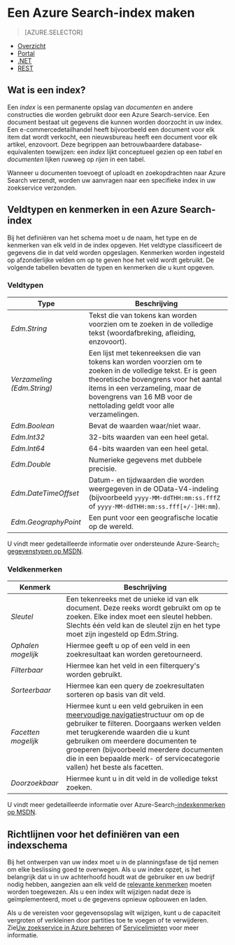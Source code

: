<properties
    pageTitle="Een Azure Search-index maken | Microsoft Azure | Gehoste service voor zoeken in de cloud"
    description="Wat is een index in Azure Search en hoe wordt deze gebruikt?"
    services="search"
    documentationCenter=""
authors="ashmaka"
/>

<tags
    ms.service="search"
    ms.devlang="na"
    ms.workload="search"
    ms.topic="get-started-article"
    ms.tgt_pltfrm="na"
    ms.date="08/29/2016"
    ms.author="ashmaka"/>

# Een Azure Search-index maken
> [AZURE.SELECTOR]
- [Overzicht](search-what-is-an-index.md)
- [Portal](search-create-index-portal.md)
- [.NET](search-create-index-dotnet.md)
- [REST](search-create-index-rest-api.md)

## Wat is een index?

Een *index* is een permanente opslag van *documenten* en andere constructies die worden gebruikt door een Azure Search-service. Een document bestaat uit gegevens die kunnen worden doorzocht in uw index. Een e-commercedetailhandel heeft bijvoorbeeld een document voor elk item dat wordt verkocht, een nieuwsbureau heeft een document voor elk artikel, enzovoort. Deze begrippen aan betrouwbaardere database-equivalenten toewijzen: een *index* lijkt conceptueel gezien op een *tabel* en *documenten* lijken ruwweg op *rijen* in een tabel.

Wanneer u documenten toevoegt of uploadt en zoekopdrachten naar Azure Search verzendt, worden uw aanvragen naar een specifieke index in uw zoekservice verzonden.

## Veldtypen en kenmerken in een Azure Search-index

Bij het definiëren van het schema moet u de naam, het type en de kenmerken van elk veld in de index opgeven. Het veldtype classificeert de gegevens die in dat veld worden opgeslagen. Kenmerken worden ingesteld op afzonderlijke velden om op te geven hoe het veld wordt gebruikt. De volgende tabellen bevatten de typen en kenmerken die u kunt opgeven.


### Veldtypen
|Type|Beschrijving|
|------------|-----------|
|*Edm.String*|Tekst die van tokens kan worden voorzien om te zoeken in de volledige tekst (woordafbreking, afleiding, enzovoort).|
|*Verzameling (Edm.String)*|Een lijst met tekenreeksen die van tokens kan worden voorzien om te zoeken in de volledige tekst. Er is geen theoretische bovengrens voor het aantal items in een verzameling, maar de bovengrens van 16 MB voor de nettolading geldt voor alle verzamelingen.|
|*Edm.Boolean*|Bevat de waarden waar/niet waar.|
|*Edm.Int32*|32-bits waarden van een heel getal.|
|*Edm.Int64*|64-bits waarden van een heel getal.|
|*Edm.Double*|Numerieke gegevens met dubbele precisie.|
|*Edm.DateTimeOffset*|Datum- en tijdwaarden die worden weergegeven in de OData-V4-indeling (bijvoorbeeld `yyyy-MM-ddTHH:mm:ss.fffZ` of `yyyy-MM-ddTHH:mm:ss.fff[+/-]HH:mm`).|
|*Edm.GeographyPoint*|Een punt voor een geografische locatie op de wereld.|

U vindt meer gedetailleerde informatie over ondersteunde Azure-Search[-gegevenstypen op MSDN](https://msdn.microsoft.com/library/azure/dn798938.aspx).



### Veldkenmerken
|Kenmerk|Beschrijving|
|------------|-----------|
|*Sleutel*|Een tekenreeks met de unieke id van elk document. Deze reeks wordt gebruikt om op te zoeken. Elke index moet een sleutel hebben. Slechts één veld kan de sleutel zijn en het type moet zijn ingesteld op Edm.String.|
|*Ophalen mogelijk*|Hiermee geeft u op of een veld in een zoekresultaat kan worden geretourneerd.|
|*Filterbaar*|Hiermee kan het veld in een filterquery's worden gebruikt.|
|*Sorteerbaar*|Hiermee kan een query de zoekresultaten sorteren op basis van dit veld.|
|*Facetten mogelijk*|Hiermee kunt u een veld gebruiken in een [meervoudige navigatie](search-faceted-navigation.md)structuur om op de gebruiker te filteren. Doorgaans werken velden met terugkerende waarden die u kunt gebruiken om meerdere documenten te groeperen (bijvoorbeeld meerdere documenten die in een bepaalde merk- of servicecategorie vallen) het beste als facetten.|
|*Doorzoekbaar*|Hiermee kunt u in dit veld in de volledige tekst zoeken.|

U vindt meer gedetailleerde informatie over Azure-Search[-indexkenmerken op MSDN](https://msdn.microsoft.com/library/azure/dn798941.aspx).



## Richtlijnen voor het definiëren van een indexschema

Bij het ontwerpen van uw index moet u in de planningsfase de tijd nemen om elke beslissing goed te overwegen. Als u uw index opzet, is het belangrijk dat u in uw achterhoofd houdt wat de gebruiker en uw bedrijf nodig hebben, aangezien aan elk veld de [relevante kenmerken](https://msdn.microsoft.com/library/azure/dn798941.aspx) moeten worden toegewezen. Als u een index wilt wijzigen nadat deze is geïmplementeerd, moet u de gegevens opnieuw opbouwen en laden.


Als u de vereisten voor gegevensopslag wilt wijzigen, kunt u de capaciteit vergroten of verkleinen door partities toe te voegen of te verwijderen. Zie[Uw zoekservice in Azure beheren](search-manage.md) of [Servicelimieten](search-limits-quotas-capacity.md) voor meer informatie.



<!--HONumber=ago16_HO5-->


